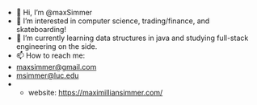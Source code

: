 - 👋 Hi, I’m @maxSimmer
- 👀 I’m interested in computer science, trading/finance, and skateboarding!
- 🌱 I’m currently learning data structures in java and studying full-stack engineering on the side.
- 📫 How to reach me:
- maxsimmer@gmail.com
- msimmer@luc.edu
- - website: https://maximilliansimmer.com/

<!---
maxSimmer/maxSimmer is a ✨ special ✨ repository because its `README.md` (this file) appears on your GitHub profile.
You can click the Preview link to take a look at your changes.
--->

